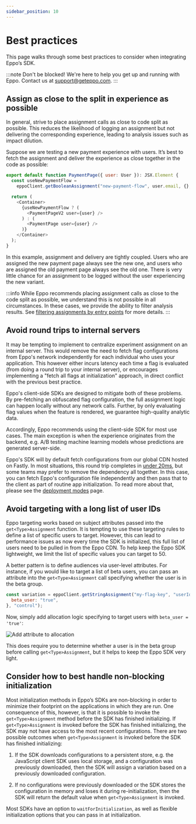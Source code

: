 ```yaml
---
sidebar_position: 10
---
```


# Best practices

This page walks through some best practices to consider when integrating Eppo’s SDK.

:::note
Don't be blocked! We're here to help you get up and running with Eppo. Contact us at [support@geteppo.com](mailto:support@geteppo.com).
:::

## Assign as close to the split in experience as possible

In general, strive to place assignment calls as close to code split as possible. This reduces the likelihood of logging an assignment but not delivering the corresponding experience, leading to analysis issues such as impact dilution.

Suppose we are testing a new payment experience with users. It’s best to fetch the assignment and deliver the experience as close together in the code as possible:

```javascript
export default function PaymentPage({ user: User }): JSX.Element {
  const useNewPaymentFlow =
    eppoClient.getBooleanAssignment("new-payment-flow", user.email, {}, false) === true;

  return (
    <Container>
      {useNewPaymentFlow ? (
        <PaymentPageV2 user={user} />
      ) : (
        <PaymentPage user={user} />
      )}
    </Container>
  );
}
```

In this example, assignment and delivery are tightly coupled. Users who are assigned the new payment page always see the new one, and users who are assigned the old payment page always see the old one. There is very little chance for an assignment to be logged without the user experiencing the new variant.

:::info
While Eppo recommends placing assignment calls as close to the code split as possible, we understand this is not possible in all circumstances. In these cases, we provide the ability to filter analysis results. See [filtering assignments by entry points](/experiment-analysis/configuration/filter-assignments-by-entry-point) for more details.
:::


## Avoid round trips to internal servers

It may be tempting to implement to centralize experiment assignment on an internal server. This would remove the need to fetch flag configurations from Eppo's network independently for each individual who uses your application. This however either incurs latency each time a flag is evaluated (from doing a round trip to your internal server), or encourages implementing a "fetch all flags at initialization" approach, in direct conflict with the previous best practice.

Eppo's client-side SDKs are designed to mitigate both of these problems. By pre-fetching an obfuscated flag configuration, the full assignment logic can happen locally without any network calls. Further, by only evaluating flag values when the feature is rendered, we guarantee high-quality analytic data.

Accordingly, Eppo recommends using the client-side SDK for most use cases. The main exception is when the experience originates from the backend, e.g. A/B testing machine learning models whose predictions are generated server-side.

Eppo's SDK will by default fetch configurations from our global CDN hosted on Fastly. In most situations, this round trip completes in [under 20ms](/sdks/faqs/latency), but some teams may prefer to remove the dependency all together. In this case, you can fetch Eppo's configuration file independently and then pass that to the client as part of routine app initialization. To read more about that, please see the [deployment modes](/sdks/architecture/deployment-modes#local-flag-evaluation-using-configurations-from-internal-server) page.


## Avoid targeting with a long list of user IDs

Eppo targeting works based on subject attributes passed into the `get<Type>Assignment` function. It is tempting to use these targeting rules to define a list of specific users to target. However, this can lead to performance issues as now every time the SDK is initialized, this full list of users need to be pulled in from the Eppo CDN. To help keep the Eppo SDK lightweight, we limit the list of specific values you can target to 50.

A better pattern is to define audiences via user-level attributes. For instance, if you would like to target a list of beta users, you can pass an attribute into the `get<Type>Assignment` call specifying whether the user is in the beta group.

```javascript
const variation = eppoClient.getStringAssignment("my-flag-key", "userId", { 
  beta_user: "true",
}, "control");
```

Now, simply add allocation logic specifying to target users with `beta_user = 'true'`:

![Add attribute to allocation](/img/feature-flagging/add-attribute-to-allocation.png)

This does require you to determine whether a user is in the beta group before calling `get<Type>Assignment`, but it helps to keep the Eppo SDK very light.






## Consider how to best handle non-blocking initialization

Most initialization methods in Eppo’s SDKs are non-blocking in order to minimize their footprint on the applications in which they are run. One consequence of this, however, is that it is possible to invoke the `get<Type>Assignment` method before the SDK has finished initializing. If `get<Type>Assignment` is invoked before the SDK has finished initializing, the SDK may not have access to the most recent configurations. There are two possible outcomes when `get<Type>Assignment` is invoked before the SDK has finished initializing:

1. If the SDK downloads configurations to a persistent store, e.g. the JavaScript client SDK uses local storage, and a configuration was previously downloaded, then the SDK will assign a variation based on a previously downloaded configuration.

2. If no configurations were previously downloaded or the SDK stores the configuration in memory and loses it during re-initialization, then the SDK will return the default value when `get<Type>Assignment` is invoked.

Most SDKs have an option to `waitForInitialization`, as well as flexible initialization options that you can pass in at initialization.